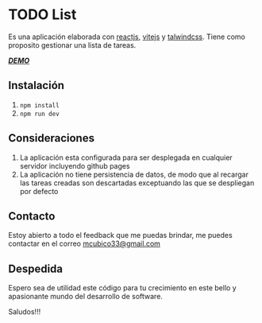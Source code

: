 # TODO List

Es una aplicación elaborada con [reactjs](https://reactjs.org), [vitejs](https://vitejs.dev) y [talwindcss](https://tailwindcss.com). Tiene como proposito gestionar 
una lista de tareas.

***[DEMO](https://mcubico.github.io/todo-list-js-react/)***

## Instalación
1. `npm install`
2. `npm run dev`

## Consideraciones

1. La aplicación esta configurada para ser desplegada en cualquier servidor incluyendo github pages
2. La aplicación no tiene persistencia de datos, de modo que al recargar las tareas creadas son descartadas exceptuando las que se despliegan por defecto

## Contacto

Estoy abierto a todo el feedback que me puedas brindar, me puedes contactar en el correo mcubico33@gmail.com

## Despedida

Espero sea de utilidad este código para tu crecimiento en este bello y apasionante mundo del desarrollo de software.

Saludos!!!
